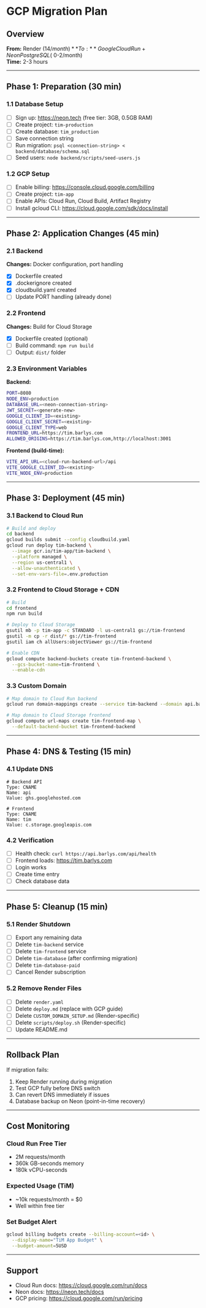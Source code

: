 # GCP Migration Plan

## Overview
**From:** Render ($14/month)  
**To:** Google Cloud Run + Neon PostgreSQL (~$0-2/month)  
**Time:** 2-3 hours

---

## Phase 1: Preparation (30 min)

### 1.1 Database Setup
- [ ] Sign up: https://neon.tech (free tier: 3GB, 0.5GB RAM)
- [ ] Create project: `tim-production`
- [ ] Create database: `tim_production`
- [ ] Save connection string
- [ ] Run migration: `psql <connection-string> < backend/database/schema.sql`
- [ ] Seed users: `node backend/scripts/seed-users.js`

### 1.2 GCP Setup
- [ ] Enable billing: https://console.cloud.google.com/billing
- [ ] Create project: `tim-app`
- [ ] Enable APIs: Cloud Run, Cloud Build, Artifact Registry
- [ ] Install gcloud CLI: https://cloud.google.com/sdk/docs/install

---

## Phase 2: Application Changes (45 min)

### 2.1 Backend
**Changes:** Docker configuration, port handling
- [x] Dockerfile created
- [x] .dockerignore created
- [x] cloudbuild.yaml created
- [ ] Update PORT handling (already done)

### 2.2 Frontend
**Changes:** Build for Cloud Storage
- [x] Dockerfile created (optional)
- [ ] Build command: `npm run build`
- [ ] Output: `dist/` folder

### 2.3 Environment Variables
**Backend:**
```bash
PORT=8080
NODE_ENV=production
DATABASE_URL=<neon-connection-string>
JWT_SECRET=<generate-new>
GOOGLE_CLIENT_ID=<existing>
GOOGLE_CLIENT_SECRET=<existing>
GOOGLE_CLIENT_TYPE=web
FRONTEND_URL=https://tim.barlys.com
ALLOWED_ORIGINS=https://tim.barlys.com,http://localhost:3001
```

**Frontend (build-time):**
```bash
VITE_API_URL=<cloud-run-backend-url>/api
VITE_GOOGLE_CLIENT_ID=<existing>
VITE_NODE_ENV=production
```

---

## Phase 3: Deployment (45 min)

### 3.1 Backend to Cloud Run
```bash
# Build and deploy
cd backend
gcloud builds submit --config cloudbuild.yaml
gcloud run deploy tim-backend \
  --image gcr.io/tim-app/tim-backend \
  --platform managed \
  --region us-central1 \
  --allow-unauthenticated \
  --set-env-vars-file=.env.production
```

### 3.2 Frontend to Cloud Storage + CDN
```bash
# Build
cd frontend
npm run build

# Deploy to Cloud Storage
gsutil mb -p tim-app -c STANDARD -l us-central1 gs://tim-frontend
gsutil -m cp -r dist/* gs://tim-frontend
gsutil iam ch allUsers:objectViewer gs://tim-frontend

# Enable CDN
gcloud compute backend-buckets create tim-frontend-backend \
  --gcs-bucket-name=tim-frontend \
  --enable-cdn
```

### 3.3 Custom Domain
```bash
# Map domain to Cloud Run backend
gcloud run domain-mappings create --service tim-backend --domain api.barlys.com

# Map domain to Cloud Storage frontend  
gcloud compute url-maps create tim-frontend-map \
  --default-backend-bucket tim-frontend-backend
```

---

## Phase 4: DNS & Testing (15 min)

### 4.1 Update DNS
```
# Backend API
Type: CNAME
Name: api
Value: ghs.googlehosted.com

# Frontend
Type: CNAME  
Name: tim
Value: c.storage.googleapis.com
```

### 4.2 Verification
- [ ] Health check: `curl https://api.barlys.com/api/health`
- [ ] Frontend loads: https://tim.barlys.com
- [ ] Login works
- [ ] Create time entry
- [ ] Check database data

---

## Phase 5: Cleanup (15 min)

### 5.1 Render Shutdown
- [ ] Export any remaining data
- [ ] Delete `tim-backend` service
- [ ] Delete `tim-frontend` service  
- [ ] Delete `tim-database` (after confirming migration)
- [ ] Delete `tim-database-paid`
- [ ] Cancel Render subscription

### 5.2 Remove Render Files
- [ ] Delete `render.yaml`
- [ ] Delete `deploy.md` (replace with GCP guide)
- [ ] Delete `CUSTOM_DOMAIN_SETUP.md` (Render-specific)
- [ ] Delete `scripts/deploy.sh` (Render-specific)
- [ ] Update README.md

---

## Rollback Plan

If migration fails:
1. Keep Render running during migration
2. Test GCP fully before DNS switch
3. Can revert DNS immediately if issues
4. Database backup on Neon (point-in-time recovery)

---

## Cost Monitoring

### Cloud Run Free Tier
- 2M requests/month
- 360k GB-seconds memory
- 180k vCPU-seconds

### Expected Usage (TiM)
- ~10k requests/month = $0
- Well within free tier

### Set Budget Alert
```bash
gcloud billing budgets create --billing-account=<id> \
  --display-name="TiM App Budget" \
  --budget-amount=5USD
```

---

## Support

- Cloud Run docs: https://cloud.google.com/run/docs
- Neon docs: https://neon.tech/docs
- GCP pricing: https://cloud.google.com/run/pricing

